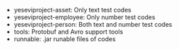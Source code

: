 - yeseviproject-asset: Only text test codes
- yeseviproject-employee: Only number test codes
- yeseviproject-person: Both text and number test codes
- tools: Protobuf and Avro support tools
- runnable: .jar runable files of codes
